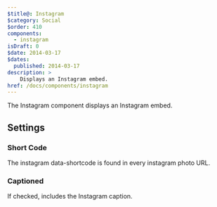 ```yaml
---
$title@: Instagram
$category: Social
$order: 410
components:
  - instagram
isDraft: 0
$date: 2014-03-17
$dates:
  published: 2014-03-17
description: >
    Displays an Instagram embed.
href: /docs/components/instagram
---
```

<p>The Instagram component displays an Instagram embed.</p>
<amp-instagram data-shortcode="1totVhIFXl"
  width="1"
  height="1"
  layout="responsive">
</amp-instagram>
<h2 class="mt4 mb4">Settings</h2>
<h3 class="mb3 mt3">Short Code</h3>
The instagram data-shortcode is found in every instagram photo URL.
<h3 class="mb3 mt3">Captioned</h3>
If checked, includes the Instagram caption.
